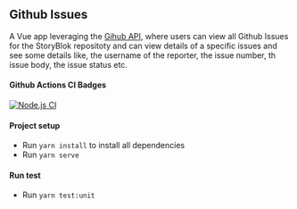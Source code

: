 ## Github Issues

A Vue app leveraging the [Gihub API](https://docs.github.com/en/rest), where users can view all Github Issues for the StoryBlok repositoty and can view details of a specific issues and see some details like, the username of the reporter, the issue number, th issue body, the issue status etc. 

#### Github Actions CI Badges

[![Node.js CI](https://github.com/chokonaira/github-issues-frontend/actions/workflows/build.yml/badge.svg)](https://github.com/chokonaira/github-issues-frontend/actions/workflows/build.yml)

#### Project setup
- Run `yarn install` to install all dependencies
- Run `yarn serve`

#### Run test
- Run `yarn test:unit`
